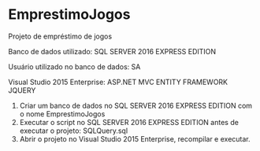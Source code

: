 # EmprestimoJogos
Projeto de empréstimo de jogos

Banco de dados utilizado: 
SQL SERVER 2016 EXPRESS EDITION

Usuário utilizado no banco de dados: 
SA

Visual Studio 2015 Enterprise: 
ASP.NET MVC
ENTITY FRAMEWORK
JQUERY

1. Criar um banco de dados no SQL SERVER 2016 EXPRESS EDITION com o nome EmprestimoJogos
2. Executar o script no SQL SERVER 2016 EXPRESS EDITION antes de executar o projeto: SQLQuery.sql
3. Abrir o projeto no Visual Studio 2015 Enterprise, recompilar e executar.

